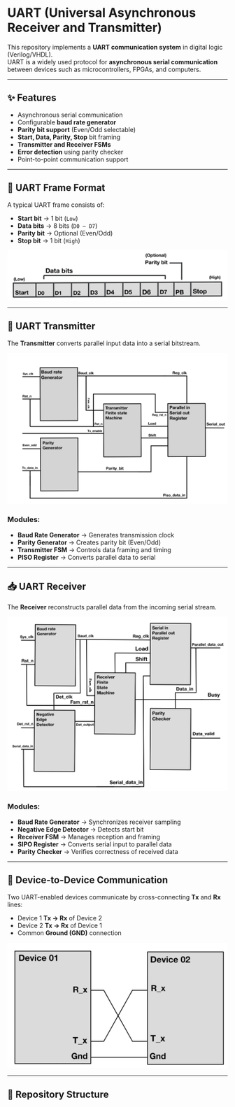 # UART (Universal Asynchronous Receiver and Transmitter)

This repository implements a **UART communication system** in digital logic (Verilog/VHDL).  
UART is a widely used protocol for **asynchronous serial communication** between devices such as microcontrollers, FPGAs, and computers.

---

## ✨ Features
- Asynchronous serial communication
- Configurable **baud rate generator**
- **Parity bit support** (Even/Odd selectable)
- **Start, Data, Parity, Stop** bit framing
- **Transmitter and Receiver FSMs**
- **Error detection** using parity checker
- Point-to-point communication support

---

## 📐 UART Frame Format
A typical UART frame consists of:

- **Start bit** → 1 bit (`Low`)
- **Data bits** → 8 bits (`D0 – D7`)
- **Parity bit** → Optional (Even/Odd)
- **Stop bit** → 1 bit (`High`)

![UART Frame Format](IMAGES/FIG01.jpg)

---

## 🚀 UART Transmitter
The **Transmitter** converts parallel input data into a serial bitstream.

![UART Transmitter Block Diagram](IMAGES/FIG02.jpg)

### Modules:
- **Baud Rate Generator** → Generates transmission clock  
- **Parity Generator** → Creates parity bit (Even/Odd)  
- **Transmitter FSM** → Controls data framing and timing  
- **PISO Register** → Converts parallel data to serial  

---

## 📥 UART Receiver
The **Receiver** reconstructs parallel data from the incoming serial stream.

![UART Receiver Block Diagram](IMAGES/FIG03.jpg)

### Modules:
- **Baud Rate Generator** → Synchronizes receiver sampling  
- **Negative Edge Detector** → Detects start bit  
- **Receiver FSM** → Manages reception and framing  
- **SIPO Register** → Converts serial input to parallel data  
- **Parity Checker** → Verifies correctness of received data  

---

## 🔗 Device-to-Device Communication
Two UART-enabled devices communicate by cross-connecting **Tx** and **Rx** lines:

- Device 1 **Tx → Rx** of Device 2  
- Device 2 **Tx → Rx** of Device 1  
- Common **Ground (GND)** connection  

![Device-to-Device Connection](IMAGES/FIG04.jpg)

---

## 📂 Repository Structure
